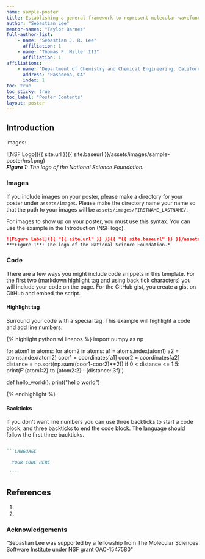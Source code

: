 ```yaml
---
name: sample-poster
title: Establishing a general framework to represent molecular wavefunctions and provide simple interoperability
author: "Sebastian Lee"
mentor-names: "Taylor Barnes"
full-author-list:
    - name: "Sebastian J. R. Lee"
      affiliation: 1
    - name: "Thomas F. Miller III"
      affiliation: 1
affiliations:
    - name: "Department of Chemistry and Chemical Engineering, California Institute of Technology"
      address: "Pasadena, CA"
      index: 1
toc: true
toc_sticky: true
toc_label: "Poster Contents"
layout: poster
---
```


## Introduction

images:

![NSF Logo]({{ site.url }}{{ site.baseurl }}/assets/images/sample-poster/nsf.png)  
***Figure 1**: The logo of the National Science Foundation.*


### Images

If you include images on your poster, please make a directory for your poster under `assets/images`. Please make the directory name your name so that the path to your images will be `assets/images/FIRSTNAME_LASTNAME/`.

For images to show up on your poster, you must use this syntax. You can use the example in the Introduction (NSF logo).

```markdown
![Figure Label]({{ "{{ site.url" }} }}{{ "{{ site.baseurl" }} }}/assets/images/FIRSTNAME_LASTNAME/your_image.png)  
***Figure 1**: The logo of the National Science Foundation.*
```

### Code

There are a few ways you might include code snippets in this template. For the first two (markdown highlight tag and using back tick characters) you will include your code on the page. For the GitHub gist, you create a gist on GitHub and embed the script.

#### Highlight tag

Surround your code with a special tag. This example will highlight a code and add line numbers.

{% highlight python wl linenos %}
import numpy as np

for atom1 in atoms:
    for atom2 in atoms:
        a1 = atoms.index(atom1)
        a2 = atoms.index(atom2)
        coor1 = coordinates[a1]
        coor2 = coordinates[a2]
        distance = np.sqrt(np.sum((coor1-coor2)**2))
        if 0 < distance <= 1.5:
            print(F'{atom1:2} to {atom2:2} : {distance:.3f}')

def hello_world():
    print("hello world")

{% endhighlight %}

#### Backticks

If you don't want line numbers you can use three backticks to start a code block, and three backticks to end the code block. The language should follow the first three backticks.

````markdown

```LANGUAGE

  YOUR CODE HERE

 ``` 

````

## References
1. 
2. 

### Acknowledgements

"Sebastian Lee was supported by a fellowship from The Molecular Sciences Software Institute under NSF grant OAC-1547580"
